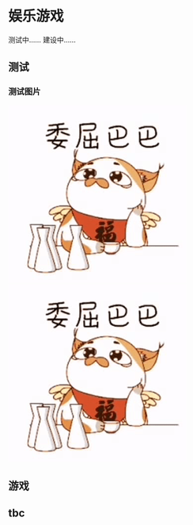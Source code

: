 # 娱乐游戏

测试中……
建设中……

## 测试

### 测试图片
![png](vx_images/394392000249886.png)
![陆吾委屈巴巴](vx_images/354342100244992.gif)

## 游戏


## tbc